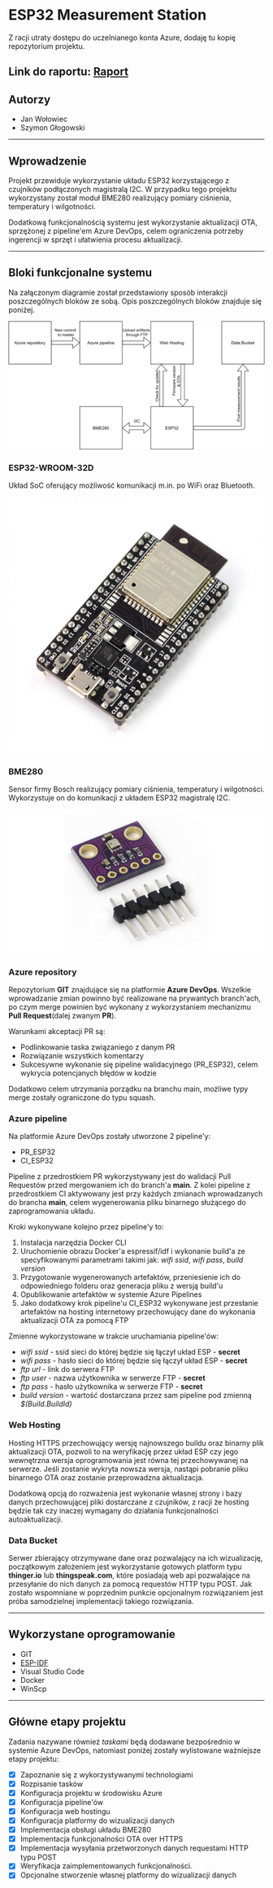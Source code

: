 # ESP32 Measurement Station

Z racji utraty dostępu do uczelnianego konta Azure, dodaję tu kopię repozytorium projektu.

Link do raportu: [Raport](docs/ESP32_Measurement_Station___Documentation.pdf)
---

## Autorzy

- Jan Wołowiec
- Szymon Głogowski

---

## Wprowadzenie
Projekt przewiduje wykorzystanie układu ESP32 korzystającego z czujników podłączonych magistralą I2C. 
W przypadku tego projektu wykorzystany został moduł BME280 realizujący pomiary ciśnienia, temperatury i wilgotności.

Dodatkową funkcjonalnością systemu jest wykorzystanie aktualizacji OTA, sprzężonej z pipeline'em Azure DevOps, celem ograniczenia potrzeby ingerencji w sprzęt i ułatwienia procesu aktualizacji.

---

## Bloki funkcjonalne systemu
Na załączonym diagramie został przedstawiony sposób interakcji poszczególnych bloków ze sobą. Opis poszczególnych bloków znajduje się poniżej.

![Diagram interakcji elementów systemu](docs/diagram.png)

### ESP32-WROOM-32D
Układ SoC oferujący możliwość komunikacji m.in. po WiFi oraz Bluetooth.

![ESP32](docs/esp32.jpg)

### BME280
Sensor firmy Bosch realizujący pomiary ciśnienia, temperatury i wilgotności. Wykorzystuje on do komunikacji z układem ESP32 magistralę I2C.

![BME280](docs/bme280.jpg)

### Azure repository
Repozytorium **GIT** znajdujące się na platformie **Azure DevOps**. Wszelkie wprowadzanie zmian powinno być realizowane na prywantych branch'ach, 
po czym merge powinien być wykonany z wykorzystaniem mechanizmu **Pull Request**(dalej zwanym **PR**). 

Warunkami akceptacji PR są:
- Podlinkowanie taska związaniego z danym PR
- Rozwiązanie wszystkich komentarzy
- Sukcesywne wykonanie się pipeline walidacyjnego (PR_ESP32), celem wykrycia potencjanych błędów w kodzie

Dodatkowo celem utrzymania porządku na branchu main, możliwe typy merge zostały ograniczone do typu squash.

### Azure pipeline
Na platformie Azure DevOps zostały utworzone 2 pipeline'y:
- PR_ESP32
- CI_ESP32

Pipeline z przedrostkiem PR wykorzystywany jest do walidacji Pull Requestów przed mergowaniem ich do branch'a **main**.
Z kolei pipeline z przedrostkiem CI aktywowany jest przy każdych zmianach wprowadzanych do brancha **main**, celem wygenerowania pliku binarnego służącego do zaprogramowania układu.

Kroki wykonywane kolejno przez pipeline'y to:
1. Instalacja narzędzia Docker CLI
2. Uruchomienie obrazu Docker'a espressif/idf i wykonanie build'a ze specyfikowanymi parametrami takimi jak: *wifi ssid*, *wifi pass*, *build version*
3. Przygotowanie wygenerowanych artefaktów, przeniesienie ich do odpowiedniego folderu oraz generacja pliku z wersją build'u
4. Opublikowanie artefaktów w systemie Azure Pipelines
5. Jako dodatkowy krok pipeline'u CI_ESP32 wykonywane jest przesłanie artefaktów na hosting internetowy przechowujący dane do wykonania aktualizacji OTA za pomocą FTP

Zmienne wykorzystowane w trakcie uruchamiania pipeline'ów:
- *wifi ssid* - ssid sieci do której będzie się łączył układ ESP - **secret**
- *wifi pass* - hasło sieci do której będzie się łączył układ ESP - **secret**
- *ftp url* - link do serwera FTP
- *ftp user* - nazwa użytkownika w serwerze FTP - **secret**
- *ftp pass* - hasło użytkownika w serwerze FTP - **secret**
- *build version* - wartość dostarczana przez sam pipeline pod zmienną *$(Build.BuildId)*

### Web Hosting
Hosting HTTPS przechowujący wersję najnowszego buildu oraz binarny plik aktualizacji OTA, 
pozwoli to na weryfikację przez układ ESP czy jego wewnętrzna wersja oprogramowania jest równa tej przechowywanej na serwerze.
Jeśli zostanie wykryta nowsza wersja, nastąpi pobranie pliku binarnego OTA oraz zostanie przeprowadzna aktualizacja.

Dodatkową opcją do rozważenia jest wykonanie własnej strony i bazy danych przechowującej pliki dostarczane z czujników, z racji że hosting będzie tak czy inaczej wymagany do działania funkcjonalności autoaktualizacji.

### Data Bucket
Serwer zbierający otrzymywane dane oraz pozwalający na ich wizualizację, początkowym założeniem jest wykorzystanie gotowych platform typu **thinger.io** lub **thingspeak.com**, 
które posiadają web api pozwalające na przesyłanie do nich danych za pomocą requestów HTTP typu POST. 
Jak zostało wspomniane w poprzednim punkcie opcjonalnym rozwiązaniem jest próba samodzielnej implementacji takiego rozwiązania.

---

## Wykorzystane oprogramowanie
- GIT
- [ESP-IDF](https://docs.espressif.com/projects/esp-idf/en/latest/esp32/get-started/)
- Visual Studio Code
- Docker
- WinScp

---

## Główne etapy projektu
Zadania nazywane również *taskami* będą dodawane bezpośrednio w systemie Azure DevOps, natomiast poniżej zostały wylistowane ważniejsze etapy projektu:
- [x] Zapoznanie się z wykorzystywanymi technologiami
- [x] Rozpisanie tasków
- [x] Konfiguracja projektu w środowisku Azure
- [x] Konfiguracja pipeline'ów
- [x] Konfiguracja web hostingu
- [x] Konfiguracja platformy do wizualizacji danych
- [x] Implementacja obsługi układu BME280
- [x] Implementacja funkcjonalności OTA over HTTPS
- [x] Implementacja wysyłania przetworzonych danych requestami HTTP typu POST
- [x] Weryfikacja zaimplementowanych funkcjonalności.
- [x] Opcjonalne stworzenie własnej platformy do wizualizacji danych
